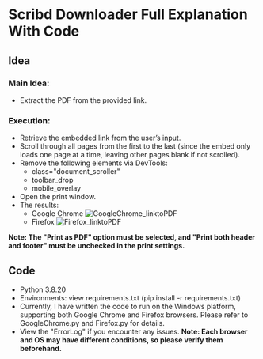 # Scribd Downloader Full Explanation With Code

## Idea
### Main Idea:
- Extract the PDF from the provided link.

### Execution:
- Retrieve the embedded link from the user’s input.
- Scroll through all pages from the first to the last (since the embed only loads one page at a time, leaving other pages blank if not scrolled).
- Remove the following elements via DevTools:
  + class="document_scroller"
  + <div>toolbar_drop</div>
  + <div>mobile_overlay</div>
- Open the print window.
- The results:
  + Google Chrome
![GoogleChrome_linktoPDF](https://github.com/user-attachments/assets/30ae8d58-fbca-4b9b-af0f-5f437e9bacb1)
  + Firefox
![Firefox_linktoPDF](https://github.com/user-attachments/assets/979ff4ec-5837-46e2-ae8c-ee0efacdf673)

**Note: The "Print as PDF" option must be selected, and "Print both header and footer" must be unchecked in the print settings.** 

## Code
- Python 3.8.20
- Environments: view requirements.txt (pip install -r requirements.txt)
- Currently, I have written the code to run on the Windows platform, supporting both Google Chrome and Firefox browsers. Please refer to GoogleChrome.py and Firefox.py for details.
- View the "ErrorLog" if you encounter any issues.
**Note: Each browser and OS may have different conditions, so please verify them beforehand.**
